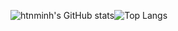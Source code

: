 ![htnminh's GitHub stats](https://github-readme-stats.vercel.app/api?username=htnminh&count_private=true&show_icons=true&hide_border=true&cache_seconds=1800&bg_color=1c1c1c&title_color=ff42ba&text_color=edd500&icon_color=ff2424)![Top Langs](https://github-readme-stats.vercel.app/api/top-langs/?username=htnminh&bg_color=1c1c1c&title_color=ff42ba&text_color=edd500&icon_color=ff2424&custom_title=Ho%C3%A0ng%20Tr%E1%BA%A7n%20Nh%E1%BA%ADt%20Minh%27s%0A%0AMost%20Used%20Languages&card_width=495&hide_border=true)
